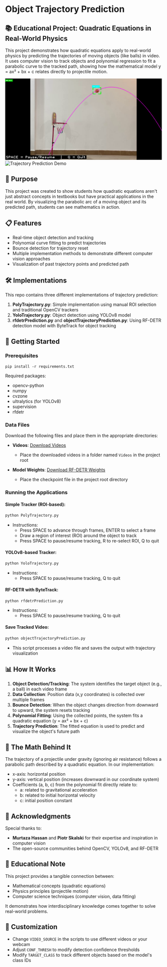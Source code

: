 # Object Trajectory Prediction

## 📚 Educational Project: Quadratic Equations in Real-World Physics

This project demonstrates how quadratic equations apply to real-world physics by predicting the trajectories of moving objects (like balls) in video. It uses computer vision to track objects and polynomial regression to fit a parabolic curve to the tracked path, showing how the mathematical model y = ax² + bx + c relates directly to projectile motion.

![Trajectory Prediction Demo](thumbnail.png)
![Trajectory Prediction Demo](https://www.reddit.com/r/computervision/comments/1klp3so/using_python_cv_to_visualize_quadratic_equations/?utm_source=share&utm_medium=web3x&utm_name=web3xcss&utm_term=1&utm_content=share_button)

## 🎯 Purpose

This project was created to show students how quadratic equations aren't just abstract concepts in textbooks but have practical applications in the real world. By visualizing the parabolic arc of a moving object and its predicted path, students can see mathematics in action.

## 📋 Features

- Real-time object detection and tracking
- Polynomial curve fitting to predict trajectories
- Bounce detection for trajectory reset
- Multiple implementation methods to demonstrate different computer vision approaches
- Visualization of past trajectory points and predicted path

## 🛠️ Implementations

This repo contains three different implementations of trajectory prediction:

1. **PolyTrajectory.py**: Simple implementation using manual ROI selection and traditional OpenCV trackers
2. **YoloTrajectory.py**: Object detection using YOLOv8 model
3. **rfdetrPrediction.py** and **objectTrajectoryPrediction.py**: Using RF-DETR detection model with ByteTrack for object tracking

## 🚀 Getting Started

### Prerequisites

```
pip install -r requirements.txt
```

Required packages:
- opencv-python
- numpy
- cvzone
- ultralytics (for YOLOv8)
- supervision
- rfdetr

### Data Files

Download the following files and place them in the appropriate directories:

- **Videos**: [Download Videos](https://drive.google.com/drive/folders/109N1-t68UZfEtdLT2k23h3sF6CvaO2N-?usp=sharing)
  - Place the downloaded videos in a folder named `Videos` in the project root

- **Model Weights**: [Download RF-DETR Weights](https://drive.google.com/file/d/1ktpPqfW9LSpzfn8GFVOB1GQ488CB6Igj/view?usp=sharing)
  - Place the checkpoint file in the project root directory

### Running the Applications

#### Simple Tracker (ROI-based):
```bash
python PolyTrajectory.py
```
- Instructions:
  - Press SPACE to advance through frames, ENTER to select a frame
  - Draw a region of interest (ROI) around the object to track
  - Press SPACE to pause/resume tracking, R to re-select ROI, Q to quit

#### YOLOv8-based Tracker:
```bash
python YoloTrajectory.py
```
- Instructions:
  - Press SPACE to pause/resume tracking, Q to quit

#### RF-DETR with ByteTrack:
```bash
python rfdetrPrediction.py
```
- Instructions:
  - Press SPACE to pause/resume tracking, Q to quit

#### Save Tracked Video:
```bash
python objectTrajectoryPrediction.py
```
- This script processes a video file and saves the output with trajectory visualization

## 📊 How It Works

1. **Object Detection/Tracking**: The system identifies the target object (e.g., a ball) in each video frame
2. **Data Collection**: Position data (x,y coordinates) is collected over multiple frames
3. **Bounce Detection**: When the object changes direction from downward to upward, the system resets tracking
4. **Polynomial Fitting**: Using the collected points, the system fits a quadratic equation (y = ax² + bx + c)
5. **Trajectory Prediction**: The fitted equation is used to predict and visualize the object's future path

## 🧮 The Math Behind It

The trajectory of a projectile under gravity (ignoring air resistance) follows a parabolic path described by a quadratic equation. In our implementation:

- x-axis: horizontal position
- y-axis: vertical position (increases downward in our coordinate system)
- Coefficients (a, b, c) from the polynomial fit directly relate to:
  - a: related to gravitational acceleration
  - b: related to initial horizontal velocity
  - c: initial position constant

## 🙏 Acknowledgments

Special thanks to:
- **Murtaza Hassan** and **Piotr Skalski** for their expertise and inspiration in computer vision
- The open-source communities behind OpenCV, YOLOv8, and RF-DETR

## 📝 Educational Note

This project provides a tangible connection between:
- Mathematical concepts (quadratic equations)
- Physics principles (projectile motion)
- Computer science techniques (computer vision, data fitting)

It demonstrates how interdisciplinary knowledge comes together to solve real-world problems.

## 🔧 Customization

- Change `VIDEO_SOURCE` in the scripts to use different videos or your webcam
- Adjust `CONF_THRESH` to modify detection confidence thresholds
- Modify `TARGET_CLASS` to track different objects based on the model's class IDs
